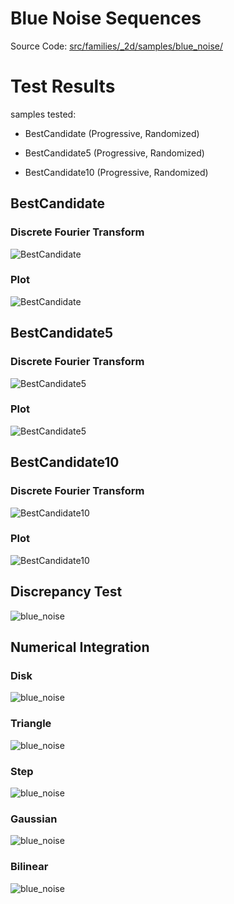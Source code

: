 # Blue Noise Sequences
Source Code: [src/families/_2d/samples/blue_noise/](../../../../src/families/_2d/samples/blue_noise/)


# Test Results
 samples tested:
* BestCandidate (Progressive, Randomized)
* BestCandidate5 (Progressive, Randomized)
* BestCandidate10 (Progressive, Randomized)
## BestCandidate
### Discrete Fourier Transform
![BestCandidate](../../../_2d/samples/blue_noise/DFT_BestCandidate.png)  
### Plot
![BestCandidate](../../../_2d/samples/blue_noise/MakePlot_BestCandidate.png)  
## BestCandidate5
### Discrete Fourier Transform
![BestCandidate5](../../../_2d/samples/blue_noise/DFT_BestCandidate5.png)  
### Plot
![BestCandidate5](../../../_2d/samples/blue_noise/MakePlot_BestCandidate5.png)  
## BestCandidate10
### Discrete Fourier Transform
![BestCandidate10](../../../_2d/samples/blue_noise/DFT_BestCandidate10.png)  
### Plot
![BestCandidate10](../../../_2d/samples/blue_noise/MakePlot_BestCandidate10.png)  
## Discrepancy Test
![blue_noise](../../../_2d/samples/blue_noise/CalculateDiscrepancy.png)  
## Numerical Integration
### Disk
![blue_noise](../../../_2d/samples/blue_noise/Disk.png)  
### Triangle
![blue_noise](../../../_2d/samples/blue_noise/Triangle.png)  
### Step
![blue_noise](../../../_2d/samples/blue_noise/Step.png)  
### Gaussian
![blue_noise](../../../_2d/samples/blue_noise/Gaussian.png)  
### Bilinear
![blue_noise](../../../_2d/samples/blue_noise/Bilinear.png)  
